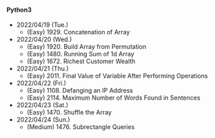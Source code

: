 #### Python3

* 2022/04/19 (Tue.)
	* (Easy)   1929. Concatenation of Array
* 2022/04/20 (Wed.)
	* (Easy)   1920. Build Array from Permutation
	* (Easy)   1480. Running Sum of 1d Array
	* (Easy)   1672. Richest Customer Wealth
* 2022/04/21 (Thu.)
	* (Easy)   2011. Final Value of Variable After Performing Operations
* 2022/04/22 (Fri.)
	* (Easy)   1108. Defanging an IP Address
	* (Easy)   2114. Maximum Number of Words Found in Sentences
* 2022/04/23 (Sat.)
	* (Easy)   1470. Shuffle the Array
* 2022/04/24 (Sun.)
	* (Medium) 1476. Subrectangle Queries

